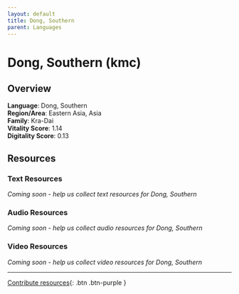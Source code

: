 ```yaml
---
layout: default
title: Dong, Southern
parent: Languages
---
```


# Dong, Southern (kmc)

## Overview

**Language**: Dong, Southern  
**Region/Area**: Eastern Asia, Asia  
**Family**: Kra-Dai  
**Vitality Score**: 1.14  
**Digitality Score**: 0.13  

## Resources

### Text Resources
*Coming soon - help us collect text resources for Dong, Southern*

### Audio Resources
*Coming soon - help us collect audio resources for Dong, Southern*

### Video Resources
*Coming soon - help us collect video resources for Dong, Southern*

---

[Contribute resources](https://fairtrain.github.io/){: .btn .btn-purple }
